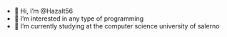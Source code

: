 - 👋 Hi, I’m @Hazalt56
- 👀 I’m interested in any type of programming
- 👾 I’m currently studying at the computer science university of salerno
